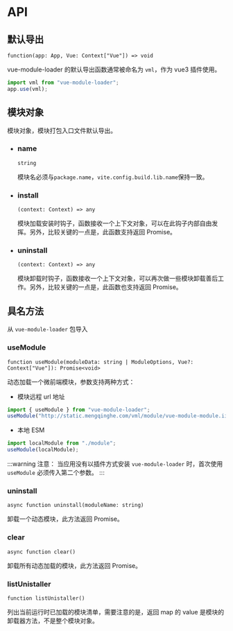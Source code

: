 # API

## 默认导出

`function(app: App, Vue: Context["Vue"]) => void`

vue-module-loader 的默认导出函数通常被命名为 `vml`，作为 vue3 插件使用。

```js
import vml from "vue-module-loader";
app.use(vml);
```

## 模块对象

模块对象，模块打包入口文件默认导出。

- ### name

  `string`

  模块名必须与`package.name`，`vite.config.build.lib.name`保持一致。

- ### install

  `(context: Context) => any`

  模块加载安装时钩子，函数接收一个上下文对象，可以在此钩子内部自由发挥。另外，比较关键的一点是，此函数支持返回 Promise。

- ### uninstall

  `(context: Context) => any`

  模块卸载时钩子，函数接收一个上下文对象，可以再次做一些模块卸载善后工作。另外，比较关键的一点是，此函数也支持返回 Promise。

## 具名方法

从 `vue-module-loader` 包导入

### useModule

`function useModule(moduleData: string | ModuleOptions, Vue?: Context["Vue"]): Promise<void>`

动态加载一个微前端模块，参数支持两种方式：

- 模块远程 url 地址

```js
import { useModule } from "vue-module-loader";
useModule("http://static.mengqinghe.com/vml/module/vue-module-module.iife.js");
```

- 本地 ESM

```javascript
import localModule from "./module";
useModule(localModule);
```

:::warning 注意：
当应用没有以插件方式安装 `vue-module-loader` 时，首次使用 `useModule` 必须传入第二个参数。
:::

### uninstall

`async function uninstall(moduleName: string)`

卸载一个动态模块，此方法返回 Promise。

### clear

`async function clear()`

卸载所有动态加载的模块，此方法返回 Promise。

### listUnistaller

`function listUnistaller()`

列出当前运行时已加载的模块清单，需要注意的是，返回 map 的 value 是模块的卸载器方法，不是整个模块对象。
